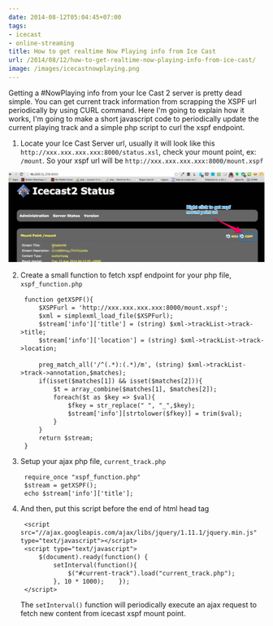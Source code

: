 ```yaml
---
date: 2014-08-12T05:04:45+07:00
tags:
- icecast
- online-streaming
title: How to get realtime Now Playing info from Ice Cast
url: /2014/08/12/how-to-get-realtime-now-playing-info-from-ice-cast/
image: /images/icecastnowplaying.png
---
```


Getting a #NowPlaying info from your Ice Cast 2 server is pretty dead simple. You can get current track information from scrapping the XSPF url periodically by using CURL command. Here I'm going to explain how it works, I'm going to make a short javascript code to periodically update the current playing track and a simple php script to curl the xspf endpoint.

1. Locate your Ice Cast Server url, usually it will look like this `http://xxx.xxx.xxx.xxx:8000/status.xsl`, check your mount point, ex: `/mount`. So your xspf url will be `http://xxx.xxx.xxx.xxx:8000/mount.xspf` 

![Screen_Shot_2014-08-12_at_11_33_32_AM](/images/Screen_Shot_2014-08-12_at_11_33_32_AM.jpg)

2. Create a small function to fetch xspf endpoint for your php file, `xspf_function.php` 
   
		function getXSPF(){
			$XSPFurl = 'http://xxx.xxx.xxx.xxx:8000/mount.xspf';
			$xml = simplexml_load_file($XSPFurl);
			$stream['info']['title'] = (string) $xml->trackList->track->title;
			$stream['info']['location'] = (string) $xml->trackList->track->location;
		
			preg_match_all('/^(.*):(.*)/m', (string) $xml->trackList->track->annotation,$matches);
			if(isset($matches[1]) && isset($matches[2])){
				$t = array_combine($matches[1], $matches[2]);
				foreach($t as $key => $val){
					$fkey = str_replace(" ", "_",$key);
					$stream['info'][strtolower($fkey)] = trim($val);
				}
			}
			return $stream;
		}
	
3. Setup your ajax php file, `current_track.php` 
    
		require_once "xspf_function.php"
		$stream = getXSPF();
		echo $stream['info']['title'];
	
4. And then, put this script before the end of html head tag 
	
		<script src="//ajax.googleapis.com/ajax/libs/jquery/1.11.1/jquery.min.js" type="text/javascript"></script>
		<script type="text/javascript">
			$(document).ready(function() {     
				setInterval(function(){        
					$("#current-track").load("current_track.php");      
				}, 10 * 1000);    });
		</script>
	
	The `setInterval()` function will periodically execute an ajax request to fetch new content from icecast xspf mount point.